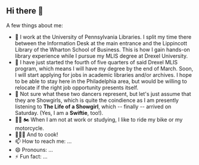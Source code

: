 ## Hi there 👋
A few things about me:
- 🔭 I work at the University of Pennsylvania Libraries. I split my time there between the Information Desk at the main entrance and the Lippincott Library of the Wharton School of Business. This is how I gain hands-on library experience while I pursue my MLIS degree at Drexel University. 
- 🌱 I have just started the fourth of five quarters of said Drexel MLIS program, which means I will have my degree by the end of March. Soon, I will start applying for jobs in academic libraries and/or archives. I hope to be able to stay here in the Philadelphia area, but would be willing to relocate if the right job opportunity presents itself. 
- 👯 Not sure what these two dancers represent, but let's just assume that they are Showgirls, which is quite the coindience as I am presently listening to **The Life of a Showgirl**, which -- finally -- arrived on Saturday. (Yes, I am a **Swiftie**, too!).
- 🚵‍♂️ 🏍️ When I am not at work or studying, I like to ride my bike or my motorcycle.
- 👨🏻‍🍳 And to cook!
- 📫 How to reach me: ...
- 😄 Pronouns: ...
- ⚡ Fun fact: ...


